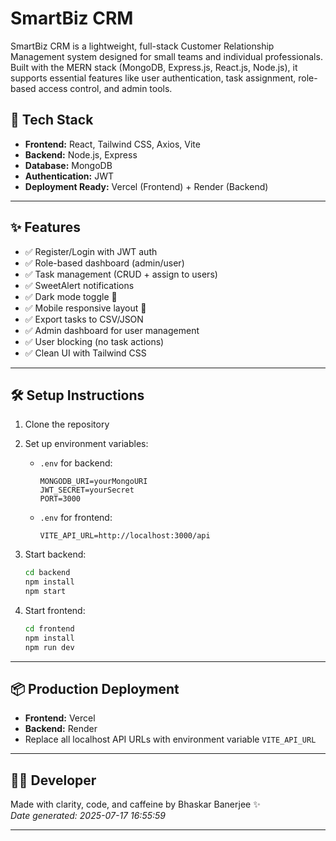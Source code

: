 # SmartBiz CRM

SmartBiz CRM is a lightweight, full-stack Customer Relationship Management system designed for small teams and individual professionals. Built with the MERN stack (MongoDB, Express.js, React.js, Node.js), it supports essential features like user authentication, task assignment, role-based access control, and admin tools.

## 🚀 Tech Stack

- **Frontend:** React, Tailwind CSS, Axios, Vite
- **Backend:** Node.js, Express
- **Database:** MongoDB
- **Authentication:** JWT
- **Deployment Ready:** Vercel (Frontend) + Render (Backend)

---

## ✨ Features

- ✅ Register/Login with JWT auth
- ✅ Role-based dashboard (admin/user)
- ✅ Task management (CRUD + assign to users)
- ✅ SweetAlert notifications
- ✅ Dark mode toggle 🌙
- ✅ Mobile responsive layout 📱
- ✅ Export tasks to CSV/JSON
- ✅ Admin dashboard for user management
- ✅ User blocking (no task actions)
- ✅ Clean UI with Tailwind CSS

---

## 🛠️ Setup Instructions

1. Clone the repository
2. Set up environment variables:
    - `.env` for backend:
        ```
        MONGODB_URI=yourMongoURI
        JWT_SECRET=yourSecret
        PORT=3000
        ```
    - `.env` for frontend:
        ```
        VITE_API_URL=http://localhost:3000/api
        ```
3. Start backend:
    ```bash
    cd backend
    npm install
    npm start
    ```

4. Start frontend:
    ```bash
    cd frontend
    npm install
    npm run dev
    ```

---

## 📦 Production Deployment

- **Frontend:** Vercel
- **Backend:** Render
- Replace all localhost API URLs with environment variable `VITE_API_URL`

---

## 👨‍💻 Developer

Made with clarity, code, and caffeine by Bhaskar Banerjee ✨  
*Date generated: 2025-07-17 16:55:59*

---
